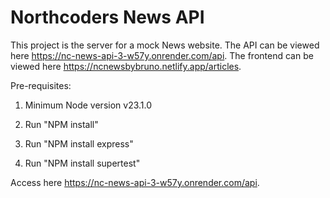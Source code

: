 # Northcoders News API
This project is the server for a mock News website.
The API can be viewed here https://nc-news-api-3-w57y.onrender.com/api.
The frontend can be viewed here https://ncnewsbybruno.netlify.app/articles.

Pre-requisites:
1. Minimum Node version v23.1.0

1. Run "NPM install"
2. Run "NPM install express"
3. Run "NPM install supertest"

Access here https://nc-news-api-3-w57y.onrender.com/api.
